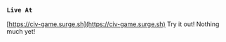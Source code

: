 ### `Live At`

[https://civ-game.surge.sh](https://civ-game.surge.sh) Try it out! Nothing much yet!
